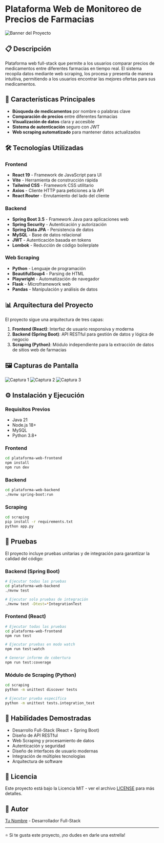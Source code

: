 # Plataforma Web de Monitoreo de Precios de Farmacias

![Banner del Proyecto](https://via.placeholder.com/1200x300/0d6efd/FFFFFF?text=Monitoreo+de+Precios+de+Farmacias)

## 📋 Descripción

Plataforma web full-stack que permite a los usuarios comparar precios de medicamentos entre diferentes farmacias en tiempo real. El sistema recopila datos mediante web scraping, los procesa y presenta de manera intuitiva, permitiendo a los usuarios encontrar las mejores ofertas para sus medicamentos.

## 🚀 Características Principales

- **Búsqueda de medicamentos** por nombre o palabras clave
- **Comparación de precios** entre diferentes farmacias
- **Visualización de datos** clara y accesible
- **Sistema de autenticación** seguro con JWT
- **Web scraping automatizado** para mantener datos actualizados

## 🛠️ Tecnologías Utilizadas

### Frontend
- **React 19** - Framework de JavaScript para UI
- **Vite** - Herramienta de construcción rápida
- **Tailwind CSS** - Framework CSS utilitario
- **Axios** - Cliente HTTP para peticiones a la API
- **React Router** - Enrutamiento del lado del cliente

### Backend
- **Spring Boot 3.5** - Framework Java para aplicaciones web
- **Spring Security** - Autenticación y autorización
- **Spring Data JPA** - Persistencia de datos
- **MySQL** - Base de datos relacional
- **JWT** - Autenticación basada en tokens
- **Lombok** - Reducción de código boilerplate

### Web Scraping
- **Python** - Lenguaje de programación
- **BeautifulSoup4** - Parsing de HTML
- **Playwright** - Automatización de navegador
- **Flask** - Microframework web
- **Pandas** - Manipulación y análisis de datos

## 📊 Arquitectura del Proyecto

El proyecto sigue una arquitectura de tres capas:

1. **Frontend (React)**: Interfaz de usuario responsiva y moderna
2. **Backend (Spring Boot)**: API RESTful para gestión de datos y lógica de negocio
3. **Scraping (Python)**: Módulo independiente para la extracción de datos de sitios web de farmacias

## 🖼️ Capturas de Pantalla

![Captura 1](https://via.placeholder.com/600x400/0d6efd/FFFFFF?text=Pantalla+Principal)
![Captura 2](https://via.placeholder.com/600x400/0d6efd/FFFFFF?text=Comparador+de+Precios)
![Captura 3](https://via.placeholder.com/600x400/0d6efd/FFFFFF?text=Detalle+de+Producto)

## ⚙️ Instalación y Ejecución

### Requisitos Previos
- Java 21
- Node.js 18+
- MySQL
- Python 3.8+

### Frontend
```bash
cd plataforma-web-frontend
npm install
npm run dev
```

### Backend
```bash
cd plataforma-web-backend
./mvnw spring-boot:run
```

### Scraping
```bash
cd scraping
pip install -r requirements.txt
python app.py
```

## 🧪 Pruebas

El proyecto incluye pruebas unitarias y de integración para garantizar la calidad del código:

### Backend (Spring Boot)

```bash
# Ejecutar todas las pruebas
cd plataforma-web-backend
./mvnw test

# Ejecutar solo pruebas de integración
./mvnw test -Dtest=*IntegrationTest
```

### Frontend (React)

```bash
# Ejecutar todas las pruebas
cd plataforma-web-frontend
npm run test

# Ejecutar pruebas en modo watch
npm run test:watch

# Generar informe de cobertura
npm run test:coverage
```

### Módulo de Scraping (Python)

```bash
cd scraping
python -m unittest discover tests

# Ejecutar prueba específica
python -m unittest tests.integration_test
```

## 🌟 Habilidades Demostradas

- Desarrollo Full-Stack (React + Spring Boot)
- Diseño de API RESTful
- Web Scraping y procesamiento de datos
- Autenticación y seguridad
- Diseño de interfaces de usuario modernas
- Integración de múltiples tecnologías
- Arquitectura de software

## 📝 Licencia

Este proyecto está bajo la Licencia MIT - ver el archivo [LICENSE](LICENSE) para más detalles.

## 👤 Autor

[Tu Nombre](https://linkedin.com/in/tu-perfil) - Desarrollador Full-Stack

---

⭐️ Si te gusta este proyecto, ¡no dudes en darle una estrella!